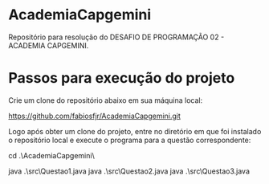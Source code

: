 # AcademiaCapgemini
Repositório para resolução do DESAFIO DE PROGRAMAÇÃO 02 - ACADEMIA CAPGEMINI.

# Passos para execução do projeto

Crie um clone do repositório abaixo em sua máquina local:

https://github.com/fabiosfjr/AcademiaCapgemini.git

Logo após obter um clone do projeto, entre no diretório em que foi instalado o repositório local e execute o programa para a questão correspondente:

cd .\AcademiaCapgemini\

java .\src\Questao1.java
java .\src\Questao2.java
java .\src\Questao3.java
